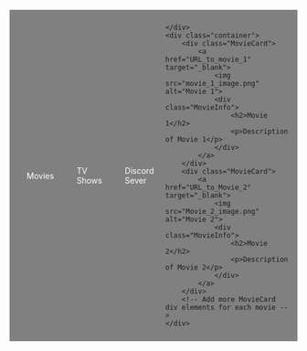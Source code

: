 <html lang="en">
<head>
    <meta charset="UTF-8">
    <meta name="viewport" content="width=device-width, initial-scale=1.0">
    <title>Movie Selection</title>
    <style>
        body {
            background-color: lightTeal;
        }
        .container {
            display: flex;
            flex-wrap: wrap;
            justify-content: space-around;
            padding: 20px;
        }
        .movieCard {
            width: 200px;
            height: 300px;
            margin: 10px;
            background-color: white;
            border: 1px solid black;
            box-shadow: 5px 5px 5px grey;
            transition: transform 0.3s ease;
        }
        .MovieCard:hover {
            transform: scale(1.1);
        }
        .MovieCard a {
            text-decoration: none;
        }
        .MovieCard img {
            width: 100px;
            height: 150px;
            margin: 0 auto;
            display: block;
        }
        .MovieInfo {
            padding: 10px;
            text-align: center;
        }
        .Menu {
            background-color: grey;
            display: flex;
            justify-content: center;
            align-items: center;
            padding: 10px;
            margin-top: 20px;
        }
        .Menu a {
            color: white;
            text-decoration: none;
            padding: 10px;
            margin: 0 10px;
        }
    </style>
</head>
<body>
    <div class="Menu">
        <a href="https://syfer-eng.github.io/">Movies</a>
        <a href="TV-Shows.html">TV Shows</a>
        <a href="https://discord.gg/JMfgMwgBxe">Discord Sever</a>


    </div>
    <div class="container">
        <div class="MovieCard">
            <a href="URL_to_movie_1" target="_blank">
                <img src="movie_1_image.png" alt="Movie 1">
                <div class="MovieInfo">
                    <h2>Movie 1</h2>
                    <p>Description of Movie 1</p>
                </div>
            </a>
        </div>
        <div class="MovieCard">
            <a href="URL_to_Movie_2" target="_blank">
                <img src="Movie_2_image.png" alt="Movie 2">
                <div class="MovieInfo">
                    <h2>Movie 2</h2>
                    <p>Description of Movie 2</p>
                </div>
            </a>
        </div>
        <!-- Add more MovieCard div elements for each movie -->
    </div>
</body>
</html>
